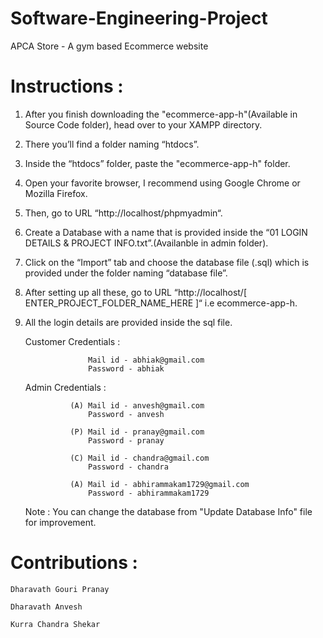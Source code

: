# Software-Engineering-Project
APCA Store - A gym based Ecommerce website

# Instructions :
1) After you finish downloading the "ecommerce-app-h"(Available in Source Code folder), head over to your XAMPP directory.
2) There you’ll find a folder naming “htdocs”.
3) Inside the “htdocs” folder, paste the "ecommerce-app-h" folder.
4) Open your favorite browser, I recommend using Google Chrome or Mozilla Firefox.
5) Then, go to URL “http://localhost/phpmyadmin“.
6) Create a Database with a name that is provided inside the “01 LOGIN DETAILS & PROJECT INFO.txt”.(Availanble in admin folder).
7) Click on the “Import” tab and choose the database file (.sql) which is provided under the folder naming “database file”.
8) After setting up all these, go to URL “http://localhost/[ ENTER_PROJECT_FOLDER_NAME_HERE ]“ i.e ecommerce-app-h.
9) All the login details are provided inside the sql file.

   Customer Credentials :
   
                     Mail id - abhiak@gmail.com
                     Password - abhiak
                     
   Admin Credentials :
   
                 (A) Mail id - anvesh@gmail.com
                     Password - anvesh
                     
                 (P) Mail id - pranay@gmail.com
                     Password - pranay    
    
                 (C) Mail id - chandra@gmail.com
                     Password - chandra
                     
                 (A) Mail id - abhirammakam1729@gmail.com
                     Password - abhirammakam1729
                   
    Note : You can change the database from "Update Database Info" file for improvement.

# Contributions :
    Dharavath Gouri Pranay
   
    Dharavath Anvesh

    Kurra Chandra Shekar